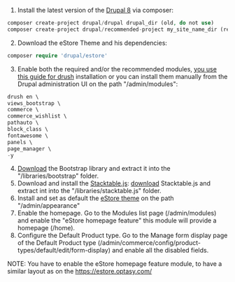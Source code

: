 1. Install the latest version of the [Drupal 8](https://www.drupal.org/project/drupal) via composer:  
```php  
composer create-project drupal/drupal drupal_dir (old, do not use)  
composer create-project drupal/recommended-project my_site_name_dir (recommended)  
```
2. Download the eStore Theme and his dependencies:  
```php  
composer require 'drupal/estore'  
```
3. Enable both the required and/or the recommended modules, [you use this guide for drush](https://www.drupal.org/docs/8/extending-drupal-8/installing-modules-from-the-command-line) installation or you can install them manually from the Drupal administration UI on the path "/admin/modules":  
```php  
drush en \  
views_bootstrap \  
commerce \  
commerce_wishlist \  
pathauto \  
block_class \  
fontawesome \  
panels \  
page_manager \  
-y  
```
4. [Download](https://github.com/twbs/bootstrap/releases/download/v3.3.7/bootstrap-3.3.7-dist.zip) the Bootstrap library and extract it into the "/libraries/bootstrap" folder.
5. Download and install the [Stacktable.js](http://johnpolacek.github.io/stacktable.js/): [download](https://github.com/johnpolacek/stacktable.js/zipball/master/) Stacktable.js and extract int into the "/libraries/stacktable.js" folder.
6. Install and set as default the [eStore theme](https://www.drupal.org/project/estore) on the path "/admin/appearance"
7. Enable the homepage. Go to the Modules list page (/admin/modules) and enable the "eStore homepage feature" this module will provide a homepage (/home).
8. Configure the Default Product type. Go to the Manage form display page of the Default Product type (/admin/commerce/config/product-types/default/edit/form-display) and enable all the disabled fields.

NOTE: You have to enable the eStore homepage feature module, to have a similar layout as on the <https://estore.optasy.com/>
